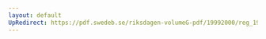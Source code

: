 ```yaml
---
layout: default
UpRedirect: https://pdf.swedeb.se/riksdagen-volumeG-pdf/19992000/reg_19992000/reg_19992000_0531.pdf
---
```

